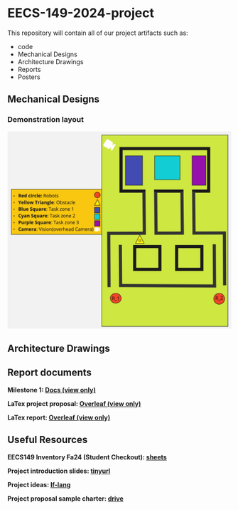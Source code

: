 # EECS-149-2024-project

This repository will contain all of our project artifacts such as:

- code
- Mechanical Designs
- Architecture Drawings
- Reports
- Posters

## Mechanical Designs

### Demonstration layout

![Layout of the demo](designs/demo_layout.jpg)

## Architecture Drawings

## Report documents

**Milestone 1: [Docs (view only)](https://docs.google.com/document/d/1rScEsScUIcoGwau_Ql9WleNG6Nl_FFPPY1N9IfjY0T4/edit?usp=sharing)**

**LaTex project proposal: [Overleaf (view only)](https://www.overleaf.com/read/jnxhcmdchgwh#0e1aad)**

**LaTex report: [Overleaf (view only)](https://www.overleaf.com/read/mjnbjpyyvfnd#f2ec36)**


## Useful Resources

**EECS149 Inventory Fa24 (Student Checkout): [sheets](https://docs.google.com/spreadsheets/d/1v2LrFACQgDAR7JVOlNeXz1KoTylSGIU5DAnORZ1ogkU/edit?gid=0#gid=0)**

**Project introduction slides: [ tinyurl](https://tinyurl.com/24-149projects)**

**Project ideas: [lf-lang](https://www.lf-lang.org/embedded-lab/Project.html#project-ideas)**

**Project proposal sample charter: [drive](https://drive.google.com/file/d/1HWjgUgCOMmKmGkQ-XO-0xD5rjHO2KG7c/view)**
